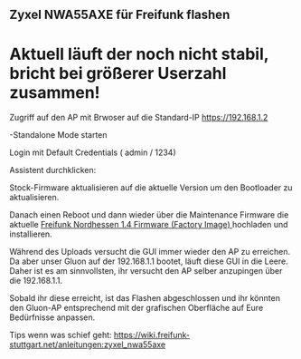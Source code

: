 ## Zyxel NWA55AXE für Freifunk flashen

# Aktuell läuft der noch nicht stabil, bricht bei größerer Userzahl zusammen! 

Zugriff auf den AP mit Brwoser auf die Standard-IP https://192.168.1.2

-Standalone Mode starten

Login mit Default Credentials ( admin / 1234)

Assistent durchklicken:

Stock-Firmware aktualisieren auf die aktuelle Version um den Bootloader zu aktualisieren.

Danach einen Reboot und dann wieder über die Maintenance Firmware die aktuelle [Freifunk Nordhessen 1.4 Firmware (Factory Image) ](https://firmware-archiv.freifunk-nordhessen.de/1.4.0/images/factory/gluon-ff_nh-1.4.0-TYM-zyxel-nwa55axe.bin)hochladen und installieren.

Während des Uploads versucht die GUI immer wieder den AP zu erreichen. Da aber unser Gluon auf der 192.168.1.1 bootet, läuft diese GUI in die Leere. 
Daher ist es am sinnvollsten, ihr versucht den AP selber anzupingen über die 192.168.1.1.

Sobald ihr diese erreicht, ist das Flashen abgeschlossen und ihr könnten den Gluon-AP entsprechend mit der grafischen Oberfläche auf Eure Bedürfnisse anpassen.

Tips wenn was schief geht:
https://wiki.freifunk-stuttgart.net/anleitungen:zyxel_nwa55axe
